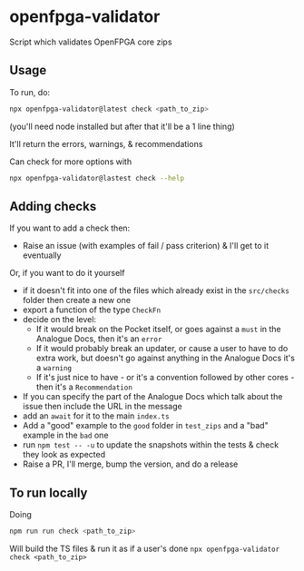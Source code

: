 # openfpga-validator

Script which validates OpenFPGA core zips

## Usage

To run, do:

```bash
npx openfpga-validator@latest check <path_to_zip>
```

(you'll need node installed but after that it'll be a 1 line thing)

It'll return the errors, warnings, & recommendations

Can check for more options with

```bash
npx openfpga-validator@lastest check --help
```

## Adding checks

If you want to add a check then:

- Raise an issue (with examples of fail / pass criterion) & I'll get to it eventually

Or, if you want to do it yourself

- if it doesn't fit into one of the files which already exist in the `src/checks` folder then create a new one
- export a function of the type `CheckFn`
- decide on the level:
  - If it would break on the Pocket itself, or goes against a `must` in the Analogue Docs, then it's an `error`
  - If it would probably break an updater, or cause a user to have to do extra work, but doesn't go against anything in the Analogue Docs it's a `warning`
  - If it's just nice to have - or it's a convention followed by other cores - then it's a `Recommendation`
- If you can specify the part of the Analogue Docs which talk about the issue then include the URL in the message
- add an `await` for it to the main `index.ts`
- Add a "good" example to the `good` folder in `test_zips` and a "bad" example in the `bad` one
- run `npm test -- -u` to update the snapshots within the tests & check they look as expected
- Raise a PR, I'll merge, bump the version, and do a release

## To run locally

Doing

```bash
npm run run check <path_to_zip>
```

Will build the TS files & run it as if a user's done `npx openfpga-validator check <path_to_zip>`
